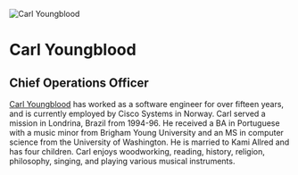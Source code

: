 ![Carl Youngblood](assets/carl-youngblood.png)
# Carl Youngblood
## Chief Operations Officer
[Carl Youngblood](http://no.linkedin.com/in/carlyoungblood) has worked as a software engineer for over fifteen years, and is currently employed by Cisco Systems in Norway. Carl served a mission in Londrina, Brazil from 1994-96. He received a BA in Portuguese with a music minor from Brigham Young University and an MS in computer science from the University of Washington. He is married to Kami Allred and has four children. Carl enjoys woodworking, reading, history, religion, philosophy, singing, and playing various musical instruments.
